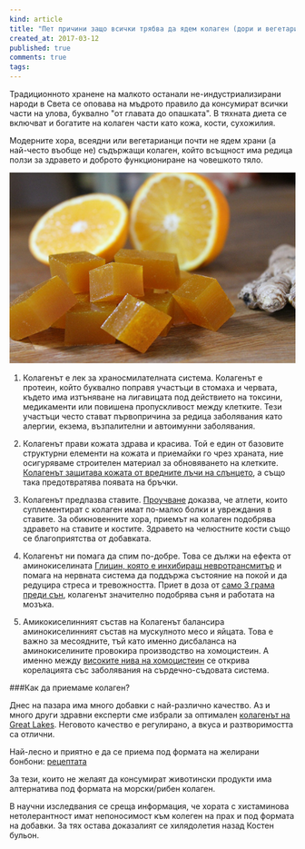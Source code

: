 ```yaml
---
kind: article
title: "Пет причини защо всички трябва да ядем колаген (дори и вегетарианците)"
created_at: 2017-03-12
published: true
comments: true
tags:
--- 
```

Традиционното хранене на малкото останали не-индустриализирани народи в Света се оповава на мъдрото правило да консумират всички части на улова, буквално "от главата до опашката". В тяхната диета се включват и богатите на колаген части като кожа, кости, сухожилия.

Модерните хора, всеядни или вегетарианци почти не ядем храни (а най-често въобще не) съдържащи колаген, който всъщност има редица ползи за здравето и доброто функциониране на човешкото тяло.

![gummies](/images/posts/Gummies.jpg)

<!-- more -->

1. Колагенът е лек за храносмилателната система. Колагенът е протеин, който буквално поправя участъци в стомаха и червата, където има изтъняване на лигавицата под действието на токсини, медикаменти или повишена пропускливост между клетките. Тези участъци често стават първопричина за редица заболявания като алергии, екзема, възпалителни и автоимунни заболявания.

2. Колагенът прави кожата здрава и красива. Той е един от базовите структурни елементи на кожата и приемайки го чрез храната, ние осигуряваме строителен материал за обновяването на клетките. [Колагенът защитава кожата от вредните лъчи на слънцето](http://www.sciencedirect.com/science/article/pii/S0308814609000387), а също така предотвратява появата на бръчки.

3. Колагенът предпазва ставите. [Проучване](http://www.tandfonline.com/doi/abs/10.1185/030079908X291967) доказва, че атлети, които суплементират с колаген имат по-малко болки и увреждания в ставите. За обикновенните хора, приемът на колаген подобрява здравето на ставите и костите. Здравето на челюстните кости също се благоприятства от добавката.

4. Колагенът ни помага да спим по-добре. Това се дължи на ефекта от аминокиселината [Глицин, която е инхибиращ невротрансмитър](https://www.ncbi.nlm.nih.gov/pubmed/11396606) и помага на нервната система да поддържа състояние на покой и да редуцира стреса и тревожността. Приет в доза от [само 3 грама преди сън](http://onlinelibrary.wiley.com/doi/10.1111/j.1479-8425.2007.00262.x/abstract), колагенът значително подобрява съня и работата на мозъка.

5. Амикокиселинният състав на Колагенът балансира аминокиселинният състав на мускулното месо и яйцата. Това е важно за месоядните, тъй като именно дисбаланса на аминокиселините провокира производство на хомоцистеин. А именно между [високите нива на хомоцистеин](http://annualreviews.org/doi/abs/10.1146/annurev.med.49.1.31) се открива корелацията със заболявания на сърдечно-съдовата система.

###Как да приемаме колаген?

Днес на пазара има много добавки с най-различно качество. Аз и много други здравни експерти сме избрали за оптимален [колагенът на Great Lakes](https://realfood.bg/cart/HyoIal7CVq0CSA0ISME6xk1tLvPIGYlffXkwJPmD). Неговото качество е регулирано, а вкуса и разтворимостта са отлични. 

Най-лесно и приятно е да се приема под формата на желирани бонбони: [рецептата](https://bezkaries.com/blog/2016-09-12-%D0%BF%D0%BE%D0%BB%D0%B5%D0%B7%D0%BD%D0%B8-%D0%B1%D0%BE%D0%BD%D0%B1%D0%BE%D0%BD%D0%B8/)

За тези, които не желаят да консумират животински продукти има алтернатива под формата на морски/рибен колаген.

В научни изследвания се среща информация, че хората с хистаминова нетолерантност имат непоносимост към колеген на прах и под формата на добавки. За тях остава доказалият се хилядолетия назад Костен бульон.